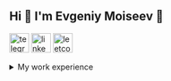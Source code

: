 ## Hi 👋 I'm Evgeniy Moiseev :cactus:


[<img src="https://img.icons8.com/?size=100&id=ymzccwMmNkRx&format=png&color=000000" alt="telegram" width="35"/>](https://t.me/abstractFuture)
[<img src="https://img.icons8.com/?size=100&id=xuvGCOXi8Wyg&format=png&color=000000" alt="linkedin" width="35"/>](https://www.linkedin.com/in/evgeniy-moiseev-55248618b/)
[<img src="https://img.icons8.com/?size=100&id=9L16NypUzu38&format=png&color=000000" alt="leetcode" width="35"/>](https://leetcode.com/u/Evgeniy_Moiseev/)


<details><summary>My work experience</summary>
   
#### 2023 - ...

> Graduated Tomsk State University of control systems and radioelectronics with a bachelor of software for engineering computer and automated systems

> Work as a Java software engineer, Moscow

</details>
